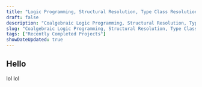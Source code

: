```yaml
---
title: "Logic Programming, Structural Resolution, Type Class Resolution."
draft: false
description: "Coalgebraic Logic Programming, Structural Resolution, Type Class Resolution."
slug: "Coalgebraic Logic Programming, Structural Resolution, Type Class Resolution."
tags: ["Recently Completed Projects"]
showDateUpdated: true
---
```


## Hello 
lol lol 